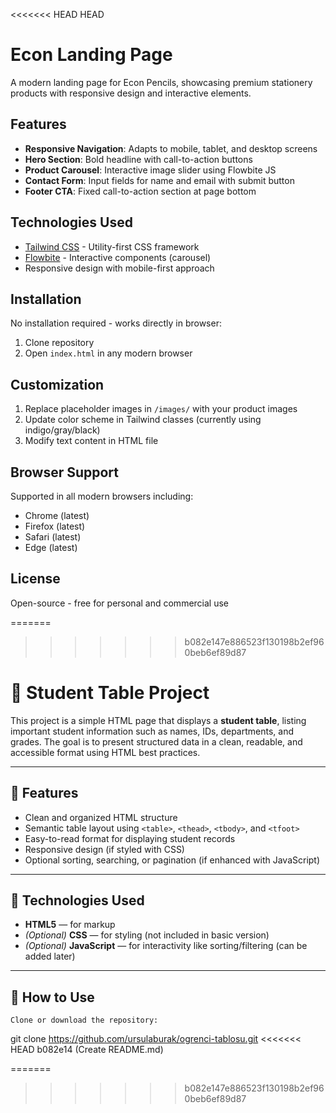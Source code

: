 <<<<<<< HEAD
HEAD
# Econ Landing Page

A modern landing page for Econ Pencils, showcasing premium stationery products with responsive design and interactive elements.

## Features

- **Responsive Navigation**: Adapts to mobile, tablet, and desktop screens
- **Hero Section**: Bold headline with call-to-action buttons
- **Product Carousel**: Interactive image slider using Flowbite JS
- **Contact Form**: Input fields for name and email with submit button
- **Footer CTA**: Fixed call-to-action section at page bottom

## Technologies Used

- [Tailwind CSS](https://tailwindcss.com/) - Utility-first CSS framework
- [Flowbite](https://flowbite.com/) - Interactive components (carousel)
- Responsive design with mobile-first approach

## Installation

No installation required - works directly in browser:

1. Clone repository
2. Open `index.html` in any modern browser

## Customization

1. Replace placeholder images in `/images/` with your product images
2. Update color scheme in Tailwind classes (currently using indigo/gray/black)
3. Modify text content in HTML file

## Browser Support

Supported in all modern browsers including:
- Chrome (latest)
- Firefox (latest)
- Safari (latest)
- Edge (latest)

## License

Open-source - free for personal and commercial use

=======
>>>>>>> b082e147e886523f130198b2ef960beb6ef89d87
# 🧾 Student Table Project

This project is a simple HTML page that displays a **student table**, listing important student information such as names, IDs, departments, and grades. The goal is to present structured data in a clean, readable, and accessible format using HTML best practices.

---

## 🔧 Features

- Clean and organized HTML structure
- Semantic table layout using `<table>`, `<thead>`, `<tbody>`, and `<tfoot>`
- Easy-to-read format for displaying student records
- Responsive design (if styled with CSS)
- Optional sorting, searching, or pagination (if enhanced with JavaScript)

---

## 🧱 Technologies Used

- **HTML5** — for markup
- *(Optional)* **CSS** — for styling (not included in basic version)
- *(Optional)* **JavaScript** — for interactivity like sorting/filtering (can be added later)

---
## 🚀 How to Use

    Clone or download the repository:

git clone https://github.com/ursulaburak/ogrenci-tablosu.git
<<<<<<< HEAD
 b082e14 (Create README.md)

=======
>>>>>>> b082e147e886523f130198b2ef960beb6ef89d87
